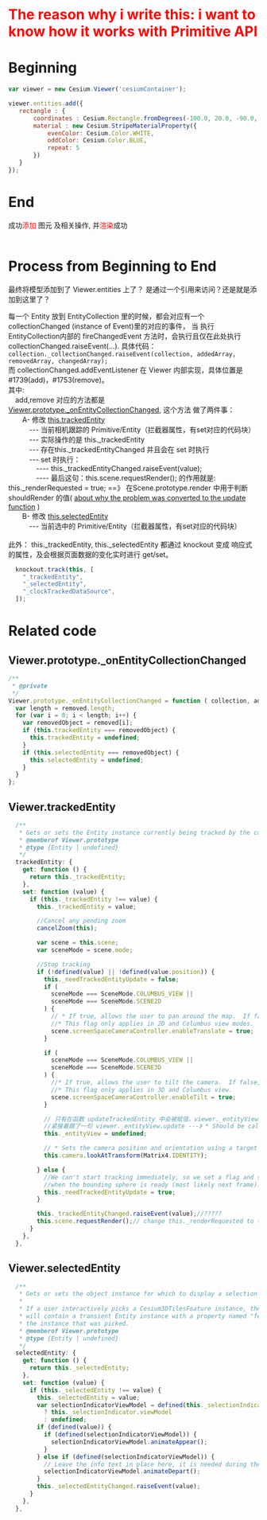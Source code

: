 # <font color=red>The reason why i write this: i want to know how it works with Primitive API</font>

# Beginning

```js
var viewer = new Cesium.Viewer('cesiumContainer');

viewer.entities.add({
   rectangle : {
       coordinates : Cesium.Rectangle.fromDegrees(-100.0, 20.0, -90.0, 30.0),
       material : new Cesium.StripeMaterialProperty({
           evenColor: Cesium.Color.WHITE,
           oddColor: Cesium.Color.BLUE,
           repeat: 5
       })
   }
});
```

# End

成功<font color=red>添加</font> 图元 及相关操作, 并<font color=red>渲染</font>成功
<br>
<br>

# Process from Beginning to End

<!--（这个言论不咋对） Cesium.Viewer 在 Cesium.Widget 的基础上添加了很多操作事件，和对 Widget 内部一些事件的调用，最终还是将 primitives 添加到了 Widget 内部 的 Scene 中？ -->

最终将模型添加到了 Viewer.entities 上了？ 是通过一个引用来访问？还是就是添加到这里了？

每一个 Entity 放到 EntityCollection 里的时候，都会对应有一个 collectionChanged (instance of Event)里的对应的事件，
当 执行 EntityCollection内部的 fireChangedEvent 方法时，会执行且仅在此处执行 collectionChanged.raiseEvent(...).
具体代码： ```collection._collectionChanged.raiseEvent(collection, addedArray, removedArray, changedArray);```<br>
而 collectionChanged.addEventListener 在 Viewer 内部实现，具体位置是 #1739(add)，#1753(remove)。<br>
其中:<br>
&emsp;add,remove 对应的方法都是 [Viewer.prototype._onEntityCollectionChanged](#viewerprototype_onentitycollectionchanged), 这个方法 做了两件事：<br>
&emsp;&emsp;A- 修改 [this.trackedEntity](#viewertrackedentity)<br>
&emsp;&emsp;&emsp;--- 当前相机跟踪的 Primitive/Entity（拦截器属性，有set对应的代码块）<br>
&emsp;&emsp;&emsp;--- 实际操作的是 this._trackedEntity<br>
&emsp;&emsp;&emsp;--- 存在this._trackedEntityChanged 并且会在 set 时执行<br>
&emsp;&emsp;&emsp;--- set 时执行：<br>
&emsp;&emsp;&emsp;&emsp;---- this._trackedEntityChanged.raiseEvent(value);<br>
&emsp;&emsp;&emsp;&emsp;---- 最后这句：this.scene.requestRender(); 的作用就是: this._renderRequested = true; ==》 在Scene.prototype.render 中用于判断 shouldRender 的值( [about why the problem was converted to the update function](../0_TO_1_about/index_entities_add.md#应用案例-polyline) ) <br>
&emsp;&emsp;B- 修改 [this.selectedEntity](#viewertrackedentity)<br>
&emsp;&emsp;&emsp;---  当前选中的 Primitive/Entity（拦截器属性，有set对应的代码块）<br>
<br>
  此外： this._trackedEntity, this._selectedEntity 都通过 knockout 变成 响应式的属性，及会根据页面数据的变化实时进行 get/set。<br>

  ```js
    knockout.track(this, [
      "_trackedEntity",
      "_selectedEntity",
      "_clockTrackedDataSource",
    ]);
  ```

# Related code


## Viewer.prototype._onEntityCollectionChanged

```js
/**
 * @private
 */
Viewer.prototype._onEntityCollectionChanged = function ( collection, added, removed ) {
  var length = removed.length;
  for (var i = 0; i < length; i++) {
    var removedObject = removed[i];
    if (this.trackedEntity === removedObject) {
      this.trackedEntity = undefined;
    }
    if (this.selectedEntity === removedObject) {
      this.selectedEntity = undefined;
    }
  }
};
```

## Viewer.trackedEntity

```js
  /**
   * Gets or sets the Entity instance currently being tracked by the camera.
   * @memberof Viewer.prototype
   * @type {Entity | undefined}
   */
  trackedEntity: {
    get: function () {
      return this._trackedEntity;
    },
    set: function (value) {
      if (this._trackedEntity !== value) {
        this._trackedEntity = value;

        //Cancel any pending zoom
        cancelZoom(this);

        var scene = this.scene;
        var sceneMode = scene.mode;

        //Stop tracking
        if (!defined(value) || !defined(value.position)) {
          this._needTrackedEntityUpdate = false;
          if (
            sceneMode === SceneMode.COLUMBUS_VIEW ||
            sceneMode === SceneMode.SCENE2D
          ) {
            // * If true, allows the user to pan around the map.  If false, the camera stays locked at the current position.
            //* This flag only applies in 2D and Columbus view modes.
            scene.screenSpaceCameraController.enableTranslate = true;
          }

          if (
            sceneMode === SceneMode.COLUMBUS_VIEW ||
            sceneMode === SceneMode.SCENE3D
          ) {
            //* If true, allows the user to tilt the camera.  If false, the camera is locked to the current heading.
            //* This flag only applies in 3D and Columbus view.
            scene.screenSpaceCameraController.enableTilt = true;
          }

          // 只有在函数 updateTrackedEntity 中会被赋值，viewer._entityView = new EntityView(...)，
          //紧接着跟了一句 viewer._entityView.update ---》 * Should be called each animation frame to update the camera
          this._entityView = undefined;

          // * Sets the camera position and orientation using a target and transformation matrix.
          this.camera.lookAtTransform(Matrix4.IDENTITY);

        } else {
          //We can't start tracking immediately, so we set a flag and start tracking
          //when the bounding sphere is ready (most likely next frame).
          this._needTrackedEntityUpdate = true;
        }

        this._trackedEntityChanged.raiseEvent(value);//?????
        this.scene.requestRender();// change this._renderRequested to true , aiming to set the value of shouldRender in function Scene.prototype.render to true, in another words, in order to requests a new rendered frame
      }
    },
  },
```

## Viewer.selectedEntity

```js
  /**
   * Gets or sets the object instance for which to display a selection indicator.
   *
   * If a user interactively picks a Cesium3DTilesFeature instance, then this property
   * will contain a transient Entity instance with a property named "feature" that is
   * the instance that was picked.
   * @memberof Viewer.prototype
   * @type {Entity | undefined}
   */
  selectedEntity: {
    get: function () {
      return this._selectedEntity;
    },
    set: function (value) {
      if (this._selectedEntity !== value) {
        this._selectedEntity = value;
        var selectionIndicatorViewModel = defined(this._selectionIndicator)
          ? this._selectionIndicator.viewModel
          : undefined;
        if (defined(value)) {
          if (defined(selectionIndicatorViewModel)) {
            selectionIndicatorViewModel.animateAppear();
          }
        } else if (defined(selectionIndicatorViewModel)) {
          // Leave the info text in place here, it is needed during the exit animation.
          selectionIndicatorViewModel.animateDepart();
        }
        this._selectedEntityChanged.raiseEvent(value);
      }
    },
  },
```

